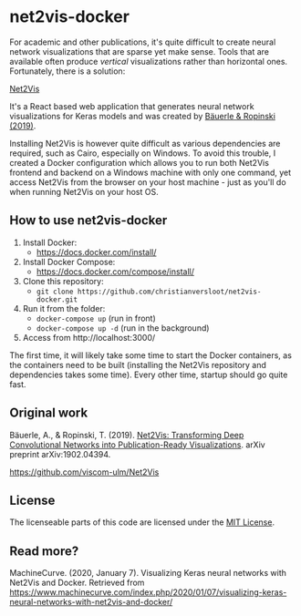 # net2vis-docker

For academic and other publications, it's quite difficult to create neural network visualizations that are sparse yet make sense. Tools that are available often produce _vertical_ visualizations rather than horizontal ones. Fortunately, there is a solution:

[Net2Vis](https://github.com/viscom-ulm/Net2Vis)

It's a React based web application that generates neural network visualizations for Keras models and was created by [Bäuerle & Ropinski (2019)](https://arxiv.org/abs/1902.04394).

Installing Net2Vis is however quite difficult as various dependencies are required, such as Cairo, especially on Windows. To avoid this trouble, I created a Docker configuration which allows you to run both Net2Vis frontend and backend on a Windows machine with only one command, yet access Net2Vis from the browser on your host machine - just as you'll do when running Net2Vis on your host OS.

## How to use net2vis-docker

1. Install Docker:
    - https://docs.docker.com/install/
2. Install Docker Compose:
    - https://docs.docker.com/compose/install/
3. Clone this repository:
    - `git clone https://github.com/christianversloot/net2vis-docker.git`
4. Run it from the folder:
    - `docker-compose up` (run in front)
    - `docker-compose up -d` (run in the background)
5. Access from http://localhost:3000/

The first time, it will likely take some time to start the Docker containers, as the containers need to be built (installing the Net2Vis repository and dependencies takes some time). Every other time, startup should go quite fast.

## Original work
Bäuerle, A., & Ropinski, T. (2019). [Net2Vis: Transforming Deep Convolutional Networks into Publication-Ready Visualizations](https://arxiv.org/abs/1902.04394). arXiv preprint arXiv:1902.04394.

https://github.com/viscom-ulm/Net2Vis

## License
The licenseable parts of this code are licensed under the [MIT License](./LICENSE).

## Read more?
MachineCurve. (2020, January 7). Visualizing Keras neural networks with Net2Vis and Docker. Retrieved from https://www.machinecurve.com/index.php/2020/01/07/visualizing-keras-neural-networks-with-net2vis-and-docker/